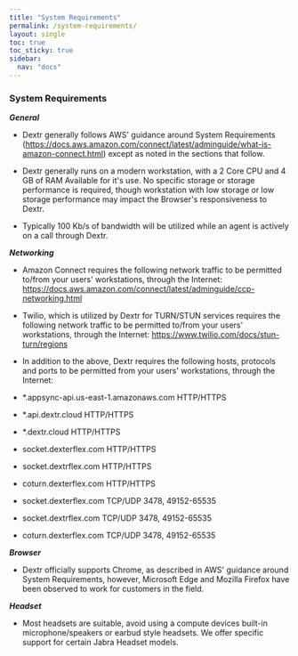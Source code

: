 ```yaml
---
title: "System Requirements"
permalink: /system-requirements/
layout: single
toc: true
toc_sticky: true
sidebar:
  nav: "docs"
---
```


### System Requirements

***General***

- Dextr generally follows AWS' guidance around System Requirements (https://docs.aws.amazon.com/connect/latest/adminguide/what-is-amazon-connect.html) except as noted in the sections that follow.

- Dextr generally runs on a modern workstation, with a 2 Core CPU and 4 GB of RAM Available for it's use. No specific storage or storage performance is required, though workstation with low storage or low storage performance may impact the Browser's responsiveness to Dextr.

- Typically 100 Kb/s of bandwidth will be utilized while an agent is actively on a call through Dextr.

***Networking***

- Amazon Connect requires the following network traffic to be permitted to/from your users' workstations, through the Internet:
https://docs.aws.amazon.com/connect/latest/adminguide/ccp-networking.html

- Twilio, which is utilized by Dextr for TURN/STUN services requires the following network traffic to be permitted to/from your users' workstations, through the Internet: https://www.twilio.com/docs/stun-turn/regions

- In addition to the above, Dextr requires the following hosts, protocols and ports to be permitted from your users' workstations, through the Internet:

- *.appsync-api.us-east-1.amazonaws.com   HTTP/HTTPS
- *.api.dextr.cloud              HTTP/HTTPS
- *.dextr.cloud      HTTP/HTTPS
- socket.dexterflex.com    HTTP/HTTPS
- socket.dextrflex.com      HTTP/HTTPS
- coturn.dexterflex.com    HTTP/HTTPS
- socket.dexterflex.com    TCP/UDP 3478, 49152-65535
- socket.dextrflex.com      TCP/UDP 3478, 49152-65535
- coturn.dexterflex.com    TCP/UDP 3478, 49152-65535

***Browser***

- Dextr officially supports Chrome, as described in AWS' guidance around System Requirements, however, Microsoft Edge and Mozilla Firefox have been observed to work for customers in the field.

***Headset***

- Most headsets are suitable, avoid using a compute devices built-in microphone/speakers or earbud style headsets. We offer specific support for certain Jabra Headset models.
